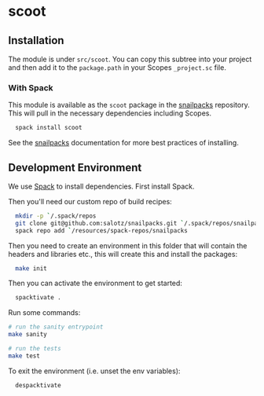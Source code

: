 # scoot

## Installation

The module is under `src/scoot`. You can copy this subtree into your
project and then add it to the `package.path` in your Scopes
`_project.sc` file.

### With Spack

This module is available as the `scoot` package in the
[snailpacks](https://github.com/salotz/snailpacks) repository. This will pull in the necessary dependencies
including Scopes.

```sh
  spack install scoot
```

See the [snailpacks](https://github.com/salotz/snailpacks) documentation for more best practices of installing.

## Development Environment

We use [Spack](https://spack.io/) to install dependencies. First install Spack.

Then you'll need our custom repo of build recipes:

```sh
  mkdir -p `/.spack/repos
  git clone git@github.com:salotz/snailpacks.git `/.spack/repos/snailpacks
  spack repo add `/resources/spack-repos/snailpacks
```

Then you need to create an environment in this folder that will
contain the headers and libraries etc., this will create this and
install the packages:

```sh
  make init
```

Then you can activate the environment to get started:

```sh
  spacktivate .
```

Run some commands:

```sh
# run the sanity entrypoint
make sanity

# run the tests
make test
```

To exit the environment (i.e. unset the env variables):

```sh
  despacktivate
```

